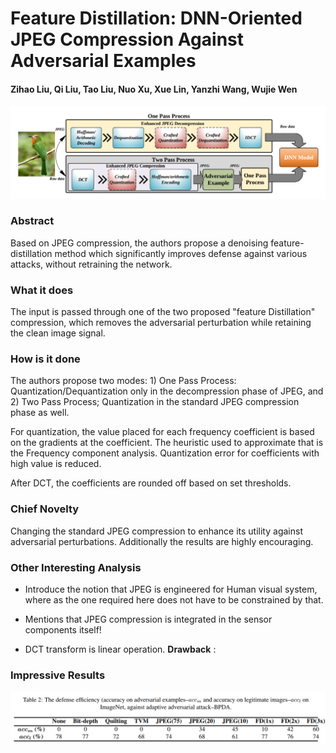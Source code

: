 # Feature Distillation: DNN-Oriented JPEG Compression Against Adversarial Examples

#### Zihao Liu, Qi Liu, Tao Liu, Nuo Xu, Xue Lin, Yanzhi Wang, Wujie Wen

<p align="center">
  <img src="img/feature_distillation.png" style= "max-height:400; width: auto;" title="Feature Distillation">
</p>

### Abstract

Based on JPEG compression, the authors propose a denoising feature-distillation method which significantly improves
defense against various attacks, without retraining the network.

### What it does
The input is passed through one of the two proposed "feature Distillation" compression, which removes the adversarial
 perturbation while retaining the clean image signal.

### How is it done
The authors propose two modes: 1) One Pass Process: Quantization/Dequantization only in the decompression phase of 
JPEG, and 2) Two Pass Process; Quantization in the standard JPEG compression phase as well.

For quantization, the value placed for each frequency coefficient is based on the gradients at the coefficient. The 
heuristic used to approximate that is the Frequency component analysis. Quantization error for coefficients with high
 value is reduced.

After DCT, the coefficients are rounded off based on set thresholds.


### Chief Novelty

Changing the standard JPEG compression to enhance its utility against adversarial perturbations. Additionally the 
results are highly encouraging.

### Other Interesting Analysis

* Introduce the notion that JPEG is engineered for Human visual system, where as the one required here does not 
have to be constrained by that.

* Mentions that JPEG compression is integrated in the sensor components itself!

* DCT transform is linear operation.
**Drawback** :  


### Impressive Results


<p align="center">
  <img src="img/feature_distillation_table.png" style= "max-height:400; width: auto;" title="Feature Distillation 
  Table">
</p>
